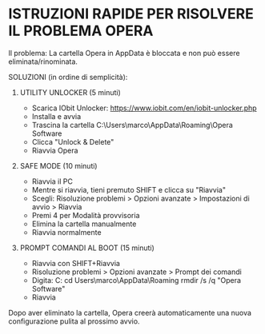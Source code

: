 ISTRUZIONI RAPIDE PER RISOLVERE IL PROBLEMA OPERA
=================================================

Il problema: La cartella Opera in AppData è bloccata e non può essere eliminata/rinominata.

SOLUZIONI (in ordine di semplicità):

1. UTILITY UNLOCKER (5 minuti)
   - Scarica IObit Unlocker: https://www.iobit.com/en/iobit-unlocker.php
   - Installa e avvia
   - Trascina la cartella C:\Users\marco\AppData\Roaming\Opera Software
   - Clicca "Unlock & Delete"
   - Riavvia Opera

2. SAFE MODE (10 minuti)
   - Riavvia il PC
   - Mentre si riavvia, tieni premuto SHIFT e clicca su "Riavvia"
   - Scegli: Risoluzione problemi > Opzioni avanzate > Impostazioni di avvio > Riavvia
   - Premi 4 per Modalità provvisoria
   - Elimina la cartella manualmente
   - Riavvia normalmente

3. PROMPT COMANDI AL BOOT (15 minuti)
   - Riavvia con SHIFT+Riavvia
   - Risoluzione problemi > Opzioni avanzate > Prompt dei comandi
   - Digita:
     C:
     cd Users\marco\AppData\Roaming
     rmdir /s /q "Opera Software"
   - Riavvia

Dopo aver eliminato la cartella, Opera creerà automaticamente una nuova configurazione pulita al prossimo avvio.